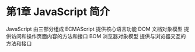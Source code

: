 # 第1章 JavaScript 简介

JavaScript 由三部分组成
ECMAScript
提供核心语言功能
DOM 文档对象模型
提供访问和操作页面内容的方法和接口
BOM 浏览器对象模型
提供与浏览器交互的方法和接口
